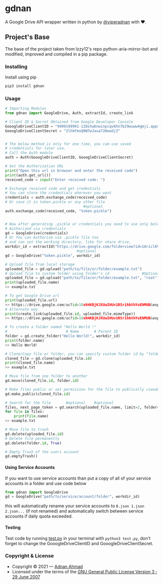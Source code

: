 # gdnan
A Google Drive API wrapper written in python by [@viperadnan](https://viperadnan-git.github.io) with ♥️.

## Project's Base
The base of the project taken from lzzy12's repo python-aria-mirror-bot and modified, improved and compiled in a pip package.

### Installing
Install using pip
```sh
pip3 install gdnan
```

### Usage
```py
# Importing Modules
from gdnan import GoogleDrive, Auth, extractId, create_link

# Client ID & Secret Obtained from Google Developer Console
GooogleDriveClientID = "9999199991-128shwbnwinpcqv6hn7b29wuww4gmji.apps.googleusercontent.com"
GooogleDriveClientSecret = "2lhkFmsQ0W7wJaua72HwodjZ"


# The below method is only for one time, you cam use saved 
# credentials for later use.
# Call the Auth module 
auth = Auth(GooogleDriveClientID, GooogleDriveClientSecret)

# Get the Authorization URL
print("Open this url in browser and enter the received code")
print(auth.get_url())
received_code = input("Enter received code: ")

# Exchange received code and get credentials
# You can store the credentials wherever you want
credentials = auth.exchange_code(received_code)
# Or save it in token.pickle or any other file
                                    #optional
auth.exchange_code(received_code, "token.pickle")


# Now after generating .pickle or credentials you need to use only below steps
# Authorized via credentials
gd = GoogleDrive(credentials)
# Or You can Authorize via .pickle file too
# and can set the working directory, like for share drive.
workdir_id = extractId("https://drive.google.com/folderview?id=1Aricl6VpSiMmgFkgUSeTXiQh7WYxW6np")
                                 #optional
gd = GoogleDrive("token.pickle", workdir_id)

# Upload file from local storage
uploaded_file = gd.upload("path/to/file/or/folder/example.txt")
# Upload file to custom folder using folder's id               #Optional
uploaded_file = gd.upload("path/to/file/or/folder/example.txt", "root")
print(uploaded_file.name)
>> example.txt

# To get Google Drive url
print(uploaded_file.url)
>> https://drive.google.com/uc?id=10xN4KBjKJXUwIHUv1R5rihbthYuENMUB&export=download
# Alternate way
print(create_link(uploaded_file.id, uploaded_file.mimeType))
>> https://drive.google.com/uc?id=10xN4KBjKJXUwIHUv1R5rihbthYuENMUB&export=download

# To create a folder named "Hello World !"
#                           # Name       # Parent ID
folder = gd.create_folder("Hello World!", workdir_id)
print(folder.name)
>> Hello World!

# Clone/Copy file or folder, you can specify custom folder id by "folder" parameter
cloned_file = gd.clone(uploaded_file.id)
print(cloned_file.name)
>> example.txt

# Move file from one folder to another
gd.move(cloned_file.id, folder.id)

# Make files public or set permission for the file to publically viewable
gd.make_public(cloned_file.id)

# Search for the file       #optional    #optional
files, next_page_token = gd.search(uploaded_file.name, limit=2, folder=workdir_id)
for file in files:
    print(file.name)
>> example.txt

# Move file to trash
gd.delete(uploaded_file.id)
# Delete file permanently
gd.delete(folder.id, True)

# Empty Trash of the users account
gd.emptyTrash()
```

#### Using Service Accounts
If you want to use service accounts than put a copy of all of your service accounts in a folder and use code below
```py
from gdnan import GoogleDrive
gd = GoogleDrive("path/to/service/account/folder", workdir_id)
```
this will automatically rename your service accounts to `0.json 1.json 2.json...` (if not renamed) and automatically switch between service accounts if daily quota exceeded.

#### Testing
Test code by running [test.py](./test.py) in your terminal with `python3 test.py`, don't forget to change the GooogleDriveClientID and GooogleDriveClientSecret.

### Copyright & License
- Copyright &copy; 2021 &mdash; [Adnan Ahmad](https://github.com/viperadnan-git)
- Licensed under the terms of the [GNU General Public License Version 3 &dash; 29 June 2007](./LICENSE)